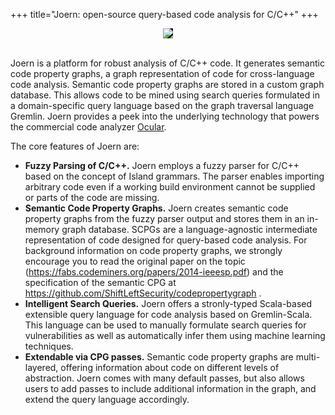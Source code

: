 +++
title="Joern: open-source query-based code analysis for C/C++"
+++

<center>
<img src="/docs/images/logo_design_v01_R01.png" style="background-color:black;">
</center>
<br>

Joern is a platform for robust analysis of C/C++ code. It generates
semantic code property graphs, a graph representation of code for
cross-language code analysis. Semantic code property graphs are stored
in a custom graph database. This allows code to be mined using
search queries formulated in a domain-specific query language based on
the graph traversal language Gremlin. Joern provides a peek into the underlying technology that powers the commercial code analyzer [Ocular](https://ocular.shiftleft.io/).

The core features of Joern are:

* **Fuzzy Parsing of C/C++.** Joern employs a fuzzy parser for C/C++ based on the concept of Island grammars. The parser enables importing arbitrary code even if a working build environment cannot be supplied or parts of the code are missing.
* **Semantic Code Property Graphs.** Joern creates semantic code property graphs from the fuzzy parser output and stores them in an in-memory graph database. SCPGs are a language-agnostic intermediate representation of code designed for query-based code analysis. For background information on code property graphs, we strongly encourage you to read the original paper on the topic (https://fabs.codeminers.org/papers/2014-ieeesp.pdf) and the specification of the semantic CPG at https://github.com/ShiftLeftSecurity/codepropertygraph .
* **Intelligent Search Queries.** Joern offers a stronly-typed Scala-based extensible query language for code analysis based on Gremlin-Scala. This language can be used to manually formulate search queries for vulnerabilities as well as automatically infer them using machine learning techniques.
* **Extendable via CPG passes.** Semantic code property graphs are multi-layered, offering information about code on different levels of abstraction. Joern comes with many default passes, but also allows users to add passes to include additional information in the graph, and extend the query language accordingly.

